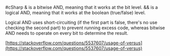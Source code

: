 #cSharp 
& is a bitwise AND, meaning that it works at the bit level. && is a logical AND, meaning that it works at the boolean (true/false) level. 

Logical AND uses short-circuiting (if the first part is false, there's no use checking the second part) to prevent running excess code, whereas bitwise AND needs to operate on every bit to determine the result.

[https://stackoverflow.com/questions/5537607/usage-of-versus](https://stackoverflow.com/questions/5537607/usage-of-versus)
